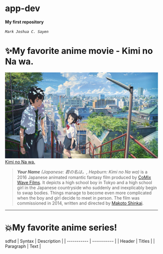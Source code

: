 # app-dev

**My first repository**

*`Mark Joshua C. Sayen`*

# :sparkles:My favorite anime movie - Kimi no Na wa.

![this is an image](kiminonawa.jpg "animemoviepic")
[Kimi no Na wa.](https://www.imdb.com/title/tt5311514/)

> ***Your Name** (Japanese: 君の名は。, Hepburn: Kimi no Na wa)* is a 2016 Japanese animated romantic fantasy film produced by [CoMix Wave Films](https://en.wikipedia.org/wiki/CoMix_Wave_Films). It depicts a high school boy in Tokyo and a high school girl in the Japanese countryside who suddenly and inexplicably begin to swap bodies. Things manage to become even more complicated when the boy and girl decide to meet in person. The film was commissioned in 2014, written and directed by [Makoto Shinkai](https://en.wikipedia.org/wiki/Makoto_Shinkai).

---

# :boom:My favorite anime series!

sdfsd
| Syntax | Description |
| ----------- | ----------- |
| Header | Titles |
| Paragraph | Text |
